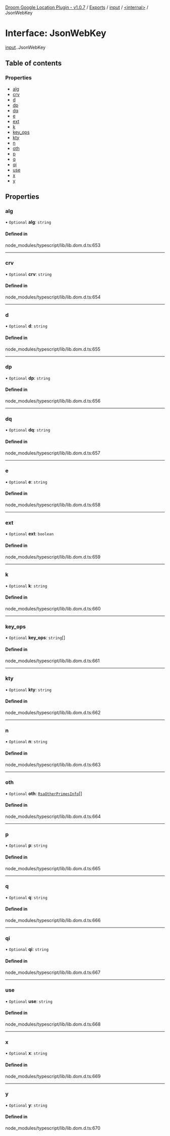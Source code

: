 [Droom Google Location Plugin - v1.0.7](../README.md) / [Exports](../modules.md) / [input](../modules/input.md) / [<internal\>](../modules/input._internal_.md) / JsonWebKey

# Interface: JsonWebKey

[input](../modules/input.md).[<internal>](../modules/input._internal_.md).JsonWebKey

## Table of contents

### Properties

- [alg](input._internal_.JsonWebKey.md#alg)
- [crv](input._internal_.JsonWebKey.md#crv)
- [d](input._internal_.JsonWebKey.md#d)
- [dp](input._internal_.JsonWebKey.md#dp)
- [dq](input._internal_.JsonWebKey.md#dq)
- [e](input._internal_.JsonWebKey.md#e)
- [ext](input._internal_.JsonWebKey.md#ext)
- [k](input._internal_.JsonWebKey.md#k)
- [key\_ops](input._internal_.JsonWebKey.md#key_ops)
- [kty](input._internal_.JsonWebKey.md#kty)
- [n](input._internal_.JsonWebKey.md#n)
- [oth](input._internal_.JsonWebKey.md#oth)
- [p](input._internal_.JsonWebKey.md#p)
- [q](input._internal_.JsonWebKey.md#q)
- [qi](input._internal_.JsonWebKey.md#qi)
- [use](input._internal_.JsonWebKey.md#use)
- [x](input._internal_.JsonWebKey.md#x)
- [y](input._internal_.JsonWebKey.md#y)

## Properties

### alg

• `Optional` **alg**: `string`

#### Defined in

node_modules/typescript/lib/lib.dom.d.ts:653

___

### crv

• `Optional` **crv**: `string`

#### Defined in

node_modules/typescript/lib/lib.dom.d.ts:654

___

### d

• `Optional` **d**: `string`

#### Defined in

node_modules/typescript/lib/lib.dom.d.ts:655

___

### dp

• `Optional` **dp**: `string`

#### Defined in

node_modules/typescript/lib/lib.dom.d.ts:656

___

### dq

• `Optional` **dq**: `string`

#### Defined in

node_modules/typescript/lib/lib.dom.d.ts:657

___

### e

• `Optional` **e**: `string`

#### Defined in

node_modules/typescript/lib/lib.dom.d.ts:658

___

### ext

• `Optional` **ext**: `boolean`

#### Defined in

node_modules/typescript/lib/lib.dom.d.ts:659

___

### k

• `Optional` **k**: `string`

#### Defined in

node_modules/typescript/lib/lib.dom.d.ts:660

___

### key\_ops

• `Optional` **key\_ops**: `string`[]

#### Defined in

node_modules/typescript/lib/lib.dom.d.ts:661

___

### kty

• `Optional` **kty**: `string`

#### Defined in

node_modules/typescript/lib/lib.dom.d.ts:662

___

### n

• `Optional` **n**: `string`

#### Defined in

node_modules/typescript/lib/lib.dom.d.ts:663

___

### oth

• `Optional` **oth**: [`RsaOtherPrimesInfo`](input._internal_.RsaOtherPrimesInfo.md)[]

#### Defined in

node_modules/typescript/lib/lib.dom.d.ts:664

___

### p

• `Optional` **p**: `string`

#### Defined in

node_modules/typescript/lib/lib.dom.d.ts:665

___

### q

• `Optional` **q**: `string`

#### Defined in

node_modules/typescript/lib/lib.dom.d.ts:666

___

### qi

• `Optional` **qi**: `string`

#### Defined in

node_modules/typescript/lib/lib.dom.d.ts:667

___

### use

• `Optional` **use**: `string`

#### Defined in

node_modules/typescript/lib/lib.dom.d.ts:668

___

### x

• `Optional` **x**: `string`

#### Defined in

node_modules/typescript/lib/lib.dom.d.ts:669

___

### y

• `Optional` **y**: `string`

#### Defined in

node_modules/typescript/lib/lib.dom.d.ts:670
